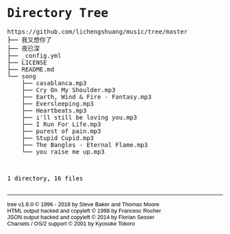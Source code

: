 <!DOCTYPE html>
<html>
<head>
 <meta http-equiv="Content-Type" content="text/html; charset=UTF-8">
 <meta name="Author" content="Made by 'tree'">
 <meta name="GENERATOR" content="$Version: $ tree v1.8.0 (c) 1996 - 2018 by Steve Baker, Thomas Moore, Francesc Rocher, Florian Sesser, Kyosuke Tokoro $">
 <title>Directory Tree</title>
 <style type="text/css">
  <!-- 
  BODY { font-family : ariel, monospace, sans-serif; }
  P { font-weight: normal; font-family : ariel, monospace, sans-serif; color: black; background-color: transparent;}
  B { font-weight: normal; color: black; background-color: transparent;}
  A:visited { font-weight : normal; text-decoration : none; background-color : transparent; margin : 0px 0px 0px 0px; padding : 0px 0px 0px 0px; display: inline; }
  A:link    { font-weight : normal; text-decoration : none; margin : 0px 0px 0px 0px; padding : 0px 0px 0px 0px; display: inline; }
  A:hover   { color : #000000; font-weight : normal; text-decoration : underline; background-color : yellow; margin : 0px 0px 0px 0px; padding : 0px 0px 0px 0px; display: inline; }
  A:active  { color : #000000; font-weight: normal; background-color : transparent; margin : 0px 0px 0px 0px; padding : 0px 0px 0px 0px; display: inline; }
  .VERSION { font-size: small; font-family : arial, sans-serif; }
  .NORM  { color: black;  background-color: transparent;}
  .FIFO  { color: purple; background-color: transparent;}
  .CHAR  { color: yellow; background-color: transparent;}
  .DIR   { color: blue;   background-color: transparent;}
  .BLOCK { color: yellow; background-color: transparent;}
  .LINK  { color: aqua;   background-color: transparent;}
  .SOCK  { color: fuchsia;background-color: transparent;}
  .EXEC  { color: green;  background-color: transparent;}
  -->
 </style>
</head>
<body>
	<h1>Directory Tree</h1><p>
	<a href="https://github.com/lichengshuang/music/tree/master">https://github.com/lichengshuang/music/tree/master</a><br>
	├── <a href="https://github.com/lichengshuang/music/tree/master/%E6%88%91%E5%8F%88%E6%83%B3%E4%BD%A0%E4%BA%86">我又想你了</a><br>
	├── <a href="https://github.com/lichengshuang/music/tree/master/%E5%A4%9C%E5%B7%B2%E6%B7%B1">夜已深</a><br>
	├── <a href="https://github.com/lichengshuang/music/tree/master/_config.yml">_config.yml</a><br>
	├── <a href="https://github.com/lichengshuang/music/tree/master/LICENSE">LICENSE</a><br>
	├── <a href="https://github.com/lichengshuang/music/tree/master/README.md">README.md</a><br>
	└── <a href="https://github.com/lichengshuang/music/tree/master/song/">song</a><br>
	&nbsp;&nbsp;&nbsp; ├── <a href="https://github.com/lichengshuang/music/tree/master/song/casablanca.mp3">casablanca.mp3</a><br>
	&nbsp;&nbsp;&nbsp; ├── <a href="https://github.com/lichengshuang/music/tree/master/song/Cry%20On%20My%20Shoulder.mp3">Cry On My Shoulder.mp3</a><br>
	&nbsp;&nbsp;&nbsp; ├── <a href="https://github.com/lichengshuang/music/tree/master/song/Earth,%20Wind%20&amp;%20Fire%20-%20Fantasy.mp3">Earth, Wind &amp; Fire - Fantasy.mp3</a><br>
	&nbsp;&nbsp;&nbsp; ├── <a href="https://github.com/lichengshuang/music/tree/master/song/Eversleeping.mp3">Eversleeping.mp3</a><br>
	&nbsp;&nbsp;&nbsp; ├── <a href="https://github.com/lichengshuang/music/tree/master/song/Heartbeats.mp3">Heartbeats.mp3</a><br>
	&nbsp;&nbsp;&nbsp; ├── <a href="https://github.com/lichengshuang/music/tree/master/song/i'll%20still%20be%20loving%20you.mp3">i'll still be loving you.mp3</a><br>
	&nbsp;&nbsp;&nbsp; ├── <a href="https://github.com/lichengshuang/music/tree/master/song/I%20Run%20For%20Life.mp3">I Run For Life.mp3</a><br>
	&nbsp;&nbsp;&nbsp; ├── <a href="https://github.com/lichengshuang/music/tree/master/song/purest%20of%20pain.mp3">purest of pain.mp3</a><br>
	&nbsp;&nbsp;&nbsp; ├── <a href="https://github.com/lichengshuang/music/tree/master/song/Stupid%20Cupid.mp3">Stupid Cupid.mp3</a><br>
	&nbsp;&nbsp;&nbsp; ├── <a href="https://github.com/lichengshuang/music/tree/master/song/The%20Bangles%20-%20Eternal%20Flame.mp3">The Bangles - Eternal Flame.mp3</a><br>
	&nbsp;&nbsp;&nbsp; └── <a href="https://github.com/lichengshuang/music/tree/master/song/you%20raise%20me%20up.mp3">you raise me up.mp3</a><br>
	<br><br>
	</p>
	<p>

1 directory, 16 files
	<br><br>
	</p>
	<hr>
	<p class="VERSION">
		 tree v1.8.0 © 1996 - 2018 by Steve Baker and Thomas Moore <br>
		 HTML output hacked and copyleft © 1998 by Francesc Rocher <br>
		 JSON output hacked and copyleft © 2014 by Florian Sesser <br>
		 Charsets / OS/2 support © 2001 by Kyosuke Tokoro
	</p>
</body>
</html>
